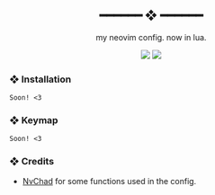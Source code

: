 <h2 align="center"> ━━━━━━  ❖  ━━━━━━ </h2>

<div align="center">

   my neovim config. now in lua.

</div>

<div align="center">
    <img src="https://cdn.kizu.cf/u/rjWw3ZM.png">
    <img src="https://cdn.kizu.cf/u/4Zwp82x.png">
</div>

### ❖ Installation

   `Soon! <3` 

### ❖ Keymap

   `Soon! <3`

### ❖ Credits

   * [NvChad](https://github.com/siduck76/NvChad) for some functions used in the config.
